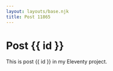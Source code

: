 ```yaml
---
layout: layouts/base.njk
title: Post 11865
---
```


# Post {{ id }}

This is post {{ id }} in my Eleventy project.
